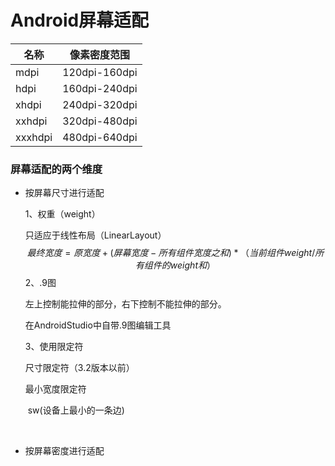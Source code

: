 # Android屏幕适配



| 名称      | 像素密度范围        |
| ------- | ------------- |
| mdpi    | 120dpi-160dpi |
| hdpi    | 160dpi-240dpi |
| xhdpi   | 240dpi-320dpi |
| xxhdpi  | 320dpi-480dpi |
| xxxhdpi | 480dpi-640dpi |



### 屏幕适配的两个维度

- 按屏幕尺寸进行适配

  1、权重（weight）

  只适应于线性布局（LinearLayout）
  $$
  最终宽度 = 原宽度 + (屏幕宽度 - 所有组件宽度之和) * （当前组件weight /  所有组件的weight和）
  $$
  2、.9图

  左上控制能拉伸的部分，右下控制不能拉伸的部分。

  在AndroidStudio中自带.9图编辑工具

  3、使用限定符

  尺寸限定符（3.2版本以前）

  最小宽度限定符

  ​	sw(设备上最小的一条边)

  ​

- 按屏幕密度进行适配